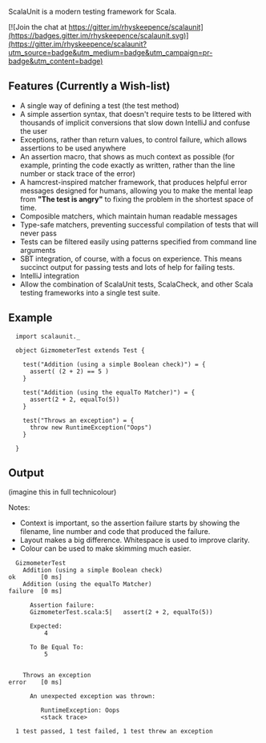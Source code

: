 ScalaUnit is a modern testing framework for Scala.

[![Join the chat at https://gitter.im/rhyskeepence/scalaunit](https://badges.gitter.im/rhyskeepence/scalaunit.svg)](https://gitter.im/rhyskeepence/scalaunit?utm_source=badge&utm_medium=badge&utm_campaign=pr-badge&utm_content=badge)

## Features (Currently a Wish-list)

- A single way of defining a test (the test method)
- A simple assertion syntax, that doesn't require tests to be littered with thousands of implicit conversions that slow down IntelliJ and confuse the user
- Exceptions, rather than return values, to control failure, which allows assertions to be used anywhere
- An assertion macro, that shows as much context as possible (for example, printing the code exactly as written, rather than the line number or stack trace of the error)
- A hamcrest-inspired matcher framework, that produces helpful error messages designed for humans, allowing you to make the mental leap from **"The test is angry"** to fixing the problem in the shortest space of time.
- Composible matchers, which maintain human readable messages
- Type-safe matchers, preventing successful compilation of tests that will never pass
- Tests can be filtered easily using patterns specified from command line arguments
- SBT integration, of course, with a focus on experience. This means succinct output for passing tests and lots of help for failing tests.
- IntelliJ integration
- Allow the combination of ScalaUnit tests, ScalaCheck, and other Scala testing frameworks into a single test suite.


## Example

```
  import scalaunit._
  
  object GizmometerTest extends Test {
  
    test("Addition (using a simple Boolean check)") = {
      assert( (2 + 2) == 5 )
    }
    
    test("Addition (using the equalTo Matcher)") = {
      assert(2 + 2, equalTo(5))
    }

    test("Throws an exception") = {
      throw new RuntimeException("Oops")
    }
    
  }
```

## Output 

(imagine this in full technicolour)

Notes:
- Context is important, so the assertion failure starts by showing the filename, line number and code that produced the failure.
- Layout makes a big difference. Whitespace is used to improve clarity.
- Colour can be used to make skimming much easier.

```
  GizmometerTest
    Addition (using a simple Boolean check)                            ok       [0 ms]
    Addition (using the equalTo Matcher)                               failure  [0 ms]
    
      Assertion failure:
      GizmometerTest.scala:5|   assert(2 + 2, equalTo(5))
    
      Expected: 
          4
          
      To Be Equal To:
          5
    
    
    Throws an exception                                                error    [0 ms]
      
      An unexpected exception was thrown:
      
         RuntimeException: Oops
         <stack trace>
    
  1 test passed, 1 test failed, 1 test threw an exception
```
